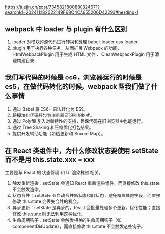 https://juejin.cn/post/7345821800880324671?searchId=202411282022149F68C4CA655206D42293#heading-1

## webpack 中 loader 与 plugin 有什么区别

1. loader 对模块的源代码进行转换和处理 babel-loader css-loader
2. plugin 用于执行各种任务，从而扩展 Webpack 的功能， HtmlWebpackPlugin 用于生成 HTML 文件 、CleanWebpackPlugin 用于清理构建目录

## 我们写代码的时候是 es6，浏览器运行的时候是 es5，在做代码转化的时候，webpack 帮我们做了什么事情

1. 通过 Babel 将 ES6+ 语法转化为 ES5。
2. 将模块化代码打包为浏览器可识别的格式。
3. 通过 Polyfill 引入对新特性的支持，确保代码在旧浏览器中也能运行。
4. 通过 Tree Shaking 和压缩优化打包结果。
5. 提供开发辅助功能（如热更新和 Source Map）。

## 在 React 类组件中，为什么修改状态要使用 setState 而不是用 this.state.xxx = xxx

主要是与 React 的 状态管理 和 UI 渲染机制 相关。

1. 触发重新渲染：setState 会通知 React 重新渲染组件，而直接修改 this.state 不会触发渲染。
2. 状态合并：setState 会自动合并新状态和旧状态，避免覆盖其他字段，而直接修改 this.state 会丢失合并的机会。
3. 异步更新：setState 是异步的，React 会批量处理多个更新，优化性能；直接修改 this.state 则无法利用这种优化。
4. 生命周期钩子：setState 会触发相关的生命周期钩子（如 componentDidUpdate），而直接修改 this.state 不会触发这些钩子。


